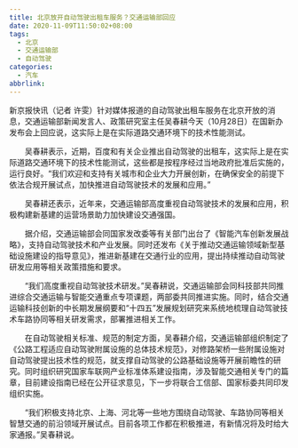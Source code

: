 ```yaml
---
title: 北京放开自动驾驶出租车服务？交通运输部回应
date: 2020-11-09T11:50:02+08:00
tags:
  - 北京
  - 交通运输部
  - 自动驾驶
categories:
  - 汽车
abbrlink:
---
```


新京报快讯（记者 许雯）针对媒体报道的自动驾驶出租车服务在北京开放的消息，交通运输部新闻发言人、政策研究室主任吴春耕今天（10月28日）在国新办发布会上回应说，这实际上是在实际道路交通环境下的技术性能测试。

　　吴春耕表示，近期，百度和有关企业推出自动驾驶的出租车，这实际上是在实际道路交通环境下的技术性能测试，这些都是按程序经过当地政府批准后实施的，运行良好。“我们欢迎和支持有关城市和企业大力开展创新，在确保安全的前提下依法合规开展试点，加快推进自动驾驶技术的发展和应用。”

　　吴春耕还表示，近年来，交通运输部高度重视自动驾驶技术的发展和应用，积极构建新基建的运营场景助力加快建设交通强国。

　　据介绍，交通运输部会同国家发改委等有关部门出台了《智能汽车创新发展战略》，支持自动驾驶技术和产业发展。同时还发布《关于推动交通运输领域新型基础设施建设的指导意见》，推进新基建在交通行业的应用，提出持续推动自动驾驶研发应用等相关政策措施和要求。

　　“我们高度重视自动驾驶技术研发。”吴春耕说，交通运输部会同科技部共同推进综合交通运输与智能交通重点专项课题，两部委共同推进实施。同时，结合交通运输科技创新的中长期发展纲要和“十四五”发展规划研究来系统地梳理自动驾驶技术车路协同等相关研发需求，部署推进相关工作。

　　在自动驾驶相关标准、规范的制定方面，吴春耕介绍，交通运输部组织制定了《公路工程适应自动驾驶附属设施的总体技术规范》，对修路架桥一些附属设施对自动驾驶提出技术性的规范，就支撑自动驾驶的公路基础设施等开展前瞻性的研究。同时组织研究国家车联网产业标准体系建设指南，涉及智能交通相关专门的篇章，目前建设指南已经在公开征求意见，下一步将联合工信部、国家标委共同印发组织实施。

　　“我们积极支持北京、上海、河北等一些地方围绕自动驾驶、车路协同等相关智慧交通的前沿领域开展试点。目前各项工作都在积极推进，有新情况将及时给大家通报。”吴春耕说。